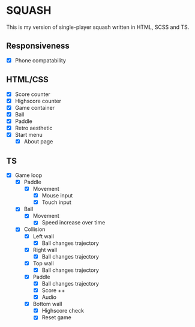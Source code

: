 # SQUASH

This is my version of single-player squash written in HTML, SCSS and TS.

## Responsiveness

- [x] Phone compatability

## HTML/CSS

- [x] Score counter
- [x] Highscore counter
- [x] Game container
- [x] Ball
- [x] Paddle
- [x] Retro aesthetic
- [x] Start menu
  - [x] About page

## TS

- [x] Game loop
  - [x] Paddle
    - [x] Movement
      - [x] Mouse input
      - [x] Touch input
  - [x] Ball
    - [x] Movement
      - [x] Speed increase over time
  - [x] Collision
    - [x] Left wall
      - [x] Ball changes trajectory
    - [x] Right wall
      - [x] Ball changes trajectory
    - [x] Top wall
      - [x] Ball changes trajectory
    - [x] Paddle
      - [x] Ball changes trajectory
      - [x] Score ++
      - [x] Audio
    - [x] Bottom wall
      - [x] Highscore check
      - [x] Reset game
